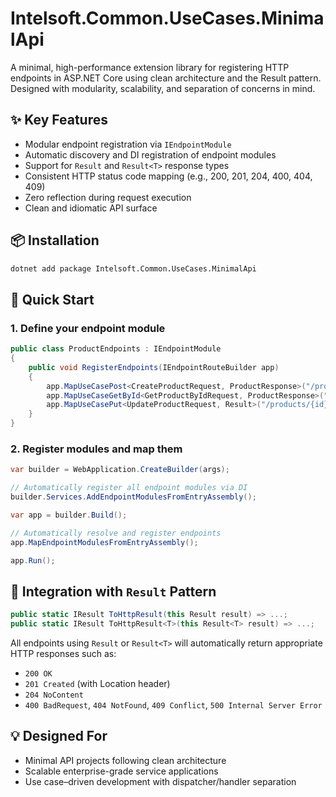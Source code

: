 # Intelsoft.Common.UseCases.MinimalApi

A minimal, high-performance extension library for registering HTTP endpoints in ASP.NET Core using clean architecture
and the Result pattern. Designed with modularity, scalability, and separation of concerns in mind.

## ✨ Key Features

- Modular endpoint registration via `IEndpointModule`
- Automatic discovery and DI registration of endpoint modules
- Support for `Result` and `Result<T>` response types
- Consistent HTTP status code mapping (e.g., 200, 201, 204, 400, 404, 409)
- Zero reflection during request execution
- Clean and idiomatic API surface

## 📦 Installation

```bash
dotnet add package Intelsoft.Common.UseCases.MinimalApi
```

## 🚀 Quick Start

### 1. Define your endpoint module

```csharp
public class ProductEndpoints : IEndpointModule
{
    public void RegisterEndpoints(IEndpointRouteBuilder app)
    {
        app.MapUseCasePost<CreateProductRequest, ProductResponse>("/products", p => $"/products/{p.Id}");
        app.MapUseCaseGetById<GetProductByIdRequest, ProductResponse>("/products/{id}", id => request.Id);
        app.MapUseCasePut<UpdateProductRequest, Result>("/products/{id}", id => request.Id);
    }
}
```

### 2. Register modules and map them

```csharp
var builder = WebApplication.CreateBuilder(args);

// Automatically register all endpoint modules via DI
builder.Services.AddEndpointModulesFromEntryAssembly();

var app = builder.Build();

// Automatically resolve and register endpoints
app.MapEndpointModulesFromEntryAssembly();

app.Run();
```

## 🧩 Integration with `Result` Pattern

```csharp
public static IResult ToHttpResult(this Result result) => ...;
public static IResult ToHttpResult<T>(this Result<T> result) => ...;
```

All endpoints using `Result` or `Result<T>` will automatically return appropriate HTTP responses such as:

- `200 OK`
- `201 Created` (with Location header)
- `204 NoContent`
- `400 BadRequest`, `404 NotFound`, `409 Conflict`, `500 Internal Server Error`

## 💡 Designed For

- Minimal API projects following clean architecture
- Scalable enterprise-grade service applications
- Use case–driven development with dispatcher/handler separation
